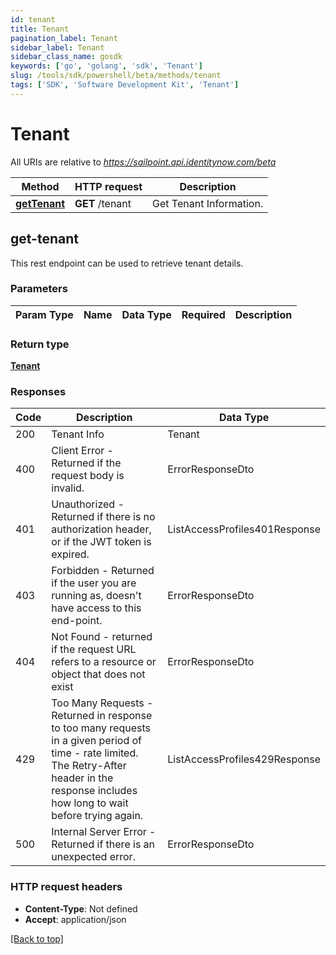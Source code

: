 ```yaml
---
id: tenant
title: Tenant
pagination_label: Tenant
sidebar_label: Tenant
sidebar_class_name: gosdk
keywords: ['go', 'golang', 'sdk', 'Tenant'] 
slug: /tools/sdk/powershell/beta/methods/tenant
tags: ['SDK', 'Software Development Kit', 'Tenant']
---
```



# Tenant

All URIs are relative to *https://sailpoint.api.identitynow.com/beta*

Method | HTTP request | Description
------------- | ------------- | -------------
[**getTenant**](#get-tenant) | **GET** /tenant | Get Tenant Information.



## get-tenant


This rest endpoint can be used to retrieve tenant details.

### Parameters 
Param Type | Name | Data Type | Required  | Description
------------- | ------------- | ------------- | ------------- | ------------- 

	
### Return type

[**Tenant**](../models/tenant)

### Responses
Code | Description  | Data Type
------------- | ------------- | -------------
200 | Tenant Info | Tenant
400 | Client Error - Returned if the request body is invalid. | ErrorResponseDto
401 | Unauthorized - Returned if there is no authorization header, or if the JWT token is expired. | ListAccessProfiles401Response
403 | Forbidden - Returned if the user you are running as, doesn&#39;t have access to this end-point. | ErrorResponseDto
404 | Not Found - returned if the request URL refers to a resource or object that does not exist | ErrorResponseDto
429 | Too Many Requests - Returned in response to too many requests in a given period of time - rate limited. The Retry-After header in the response includes how long to wait before trying again. | ListAccessProfiles429Response
500 | Internal Server Error - Returned if there is an unexpected error. | ErrorResponseDto


### HTTP request headers

- **Content-Type**: Not defined
- **Accept**: application/json

[[Back to top]](#) 

